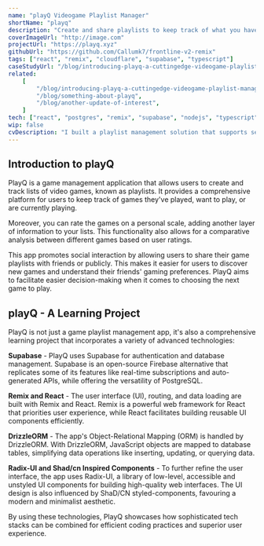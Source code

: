 ```yaml
---
name: "playQ Videogame Playlist Manager"
shortName: "playq"
description: "Create and share playlists to keep track of what you have been playing"
coverImageUrl: "http://image.com"
projectUrl: "https://playq.xyz"
githubUrl: "https://github.com/Callumk7/frontline-v2-remix"
tags: ["react", "remix", "cloudflare", "supabase", "typescript"]
caseStudyUrl: "/blog/introducing-playq-a-cuttingedge-videogame-playlist-manager"
related:
    [
        "/blog/introducing-playq-a-cuttingedge-videogame-playlist-manager",
        "/blog/something-about-playq",
        "/blog/another-update-of-interest",
    ]
tech: ["react", "postgres", "remix", "supabase", "nodejs", "typescript", "cloudflare"]
wip: false
cvDescription: "I built a playlist management solution that supports server side rendering (SSR), user authentication, aggregated scores and ratings, and a user activity feed. The app uses React and Remix as the full stack framework, with some additional asyncronous tasks offloaded to a cloudflare application."
---
```


## Introduction to playQ

PlayQ is a game management application that allows users to create and track lists of video games, known as playlists. It provides a comprehensive platform for users to keep track of games they've played, want to play, or are currently playing.

Moreover, you can rate the games on a personal scale, adding another layer of information to your lists. This functionality also allows for a comparative analysis between different games based on user ratings.

This app promotes social interaction by allowing users to share their game playlists with friends or publicly. This makes it easier for users to discover new games and understand their friends' gaming preferences. PlayQ aims to facilitate easier decision-making when it comes to choosing the next game to play.

## playQ - A Learning Project

PlayQ is not just a game playlist management app, it's also a comprehensive learning project that incorporates a variety of advanced technologies:

**Supabase** - PlayQ uses Supabase for authentication and database management. Supabase is an open-source Firebase alternative that replicates some of its features like real-time subscriptions and auto-generated APIs, while offering the versatility of PostgreSQL.

**Remix and React** - The user interface (UI), routing, and data loading are built with Remix and React. Remix is a powerful web framework for React that priorities user experience, while React facilitates building reusable UI components efficiently.

**DrizzleORM** - The app's Object-Relational Mapping (ORM) is handled by DrizzleORM. With DrizzleORM, JavaScript objects are mapped to database tables, simplifying data operations like inserting, updating, or querying data.

**Radix-UI and Shad/cn Inspired Components** - To further refine the user interface, the app uses Radix-UI, a library of low-level, accessible and unstyled UI components for building high-quality web interfaces. The UI design is also influenced by ShaD/CN styled-components, favouring a modern and minimalist aesthetic.

By using these technologies, PlayQ showcases how sophisticated tech stacks can be combined for efficient coding practices and superior user experience.
